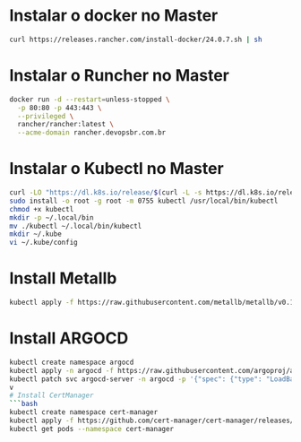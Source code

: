 # Instalar o docker no Master
```bash
curl https://releases.rancher.com/install-docker/24.0.7.sh | sh
```
# Instalar o Runcher no Master
```bash
docker run -d --restart=unless-stopped \
  -p 80:80 -p 443:443 \
  --privileged \
  rancher/rancher:latest \
  --acme-domain rancher.devopsbr.com.br
```
# Instalar o Kubectl no Master  
```bash
curl -LO "https://dl.k8s.io/release/$(curl -L -s https://dl.k8s.io/release/stable.txt)/bin/linux/amd64/kubectl"
sudo install -o root -g root -m 0755 kubectl /usr/local/bin/kubectl
chmod +x kubectl
mkdir -p ~/.local/bin
mv ./kubectl ~/.local/bin/kubectl
mkdir ~/.kube
vi ~/.kube/config
```
# Install Metallb
```bash
kubectl apply -f https://raw.githubusercontent.com/metallb/metallb/v0.14.4/config/manifests/metallb-native.yaml
```
# Install ARGOCD
```bash
kubectl create namespace argocd
kubectl apply -n argocd -f https://raw.githubusercontent.com/argoproj/argo-cd/stable/manifests/install.yaml
kubectl patch svc argocd-server -n argocd -p '{"spec": {"type": "LoadBalancer"}}'
v
# Install CertManager
```bash
kubectl create namespace cert-manager
kubectl apply -f https://github.com/cert-manager/cert-manager/releases/download/v1.14.4/cert-manager.yaml
kubectl get pods --namespace cert-manager
```
